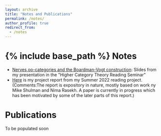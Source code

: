 ```yaml
---
layout: archive
title: "Notes and Publications"
permalink: /notes/
author_profile: true
redirect_from:
  - /notes
---
```


{% include base_path %}
Notes
======
* [Nerves,oo-categories and the Boardman-Vogt construction](https://drive.google.com/file/d/1LkixeRpvA0YGhipyZCRtwVAjglb-bNYu/view?usp=sharing): Slides from my presentation in the "Higher Category Theory Reading Seminar"
* [Here](https://drive.google.com/file/d/1qwiy0Yy3SpQ3aLbHpSuXyNNeSzh-x1Ms/view?usp=sharing) is my project report from my Summer 2022 reading project. (Comments:The report is expository in nature, mostly based on work ny Mike Shulman and Nima Rasekh. A paper is currently in progress which has been motivated by some of the later parts of this report.)  

Publications
======
To be populated soon


